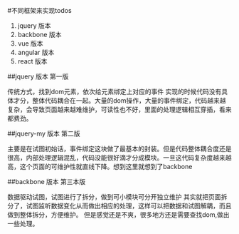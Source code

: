 #不同框架来实现todos

1. jquery 版本
2. backbone 版本
3. vue 版本
4. angular 版本
5. react 版本

##jquery 版本 第一版

传统方式，找到dom元素，依次给元素绑定上对应的事件
实现的时候代码没有具体才分，整体代码耦合在一起。大量的dom操作，大量的事件绑定，代码越来越复杂，会导致页面越来越难维护，可读性也不好，里面的处理逻辑相互穿插，看来都费劲。

##jquery-my 版本 第二版

主要是在试图初始话，事件绑定这块做了最基本的封装。但是代码整体耦合度还是很高，内部处理逻辑混乱，代码没能很好滴才分成模块。一旦这代码复杂度越来越高，这个页面的可维护性就直线下降。想到这里就想到了backbone

##backbone 版本 第三本版

数据驱动试图，试图进行了拆分，做到可小模块可分开独立维护
其实就把页面拆分了，试图监听数据变化从而做出相应的处理，这样可以把数据和试图解耦，而且做到整体拆分，方便维护。 但是感觉还是不爽，很多地方还是需要查找dom,做出一些处理。
